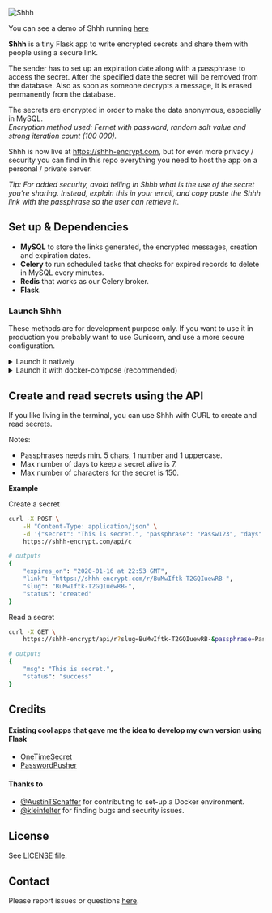 ![Shhh](https://i.imgur.com/0MPGbQj.png)

You can see a demo of Shhh running [here](https://i.imgur.com/XcuhA0o.gif)  

**Shhh** is a tiny Flask app to write encrypted secrets and share them with people
using a secure link.  

The sender has to set up an expiration date along with a passphrase to access 
the secret. After the specified date the secret will be removed from the database.
Also as soon as someone decrypts a message, it is erased permanently from the 
database.  

The secrets are encrypted in order to make the data anonymous, especially
in MySQL.  
_Encryption method used: Fernet with password, random salt value and strong
iteration count (100 000)._  

Shhh is now live at https://shhh-encrypt.com, but for even more privacy / security you can
find in this repo everything you need to host the app on a personal / private server.  

_Tip: For added security, avoid telling in Shhh what is the use of the secret you're 
sharing. Instead, explain this in your email, and copy paste the Shhh link with the passphrase
so the user can retrieve it._  

## Set up & Dependencies

* **MySQL** to store the links generated, the encrypted messages, creation
and expiration dates.  
* **Celery** to run scheduled tasks that checks for expired records to delete in MySQL
every minutes.  
* **Redis** that works as our Celery broker.  
* **Flask**.  

### Launch Shhh

These methods are for development purpose only. If you want to use it in production
you probably want to use Gunicorn, and use a more secure configuration.  

<details>
    <summary>Launch it natively</summary>

#### MySQL

    You will need a MySQL server running on localhost in the background.  
    Create a MySQL database and run the following script to generate the
    table `links` that will store our data.  

    ```sql
    CREATE TABLE `links` (
    `slug_link` text,
    `encrypted_text` text,
    `date_created` datetime DEFAULT NULL,
    `date_expires` datetime DEFAULT NULL
    ) ENGINE=InnoDB DEFAULT CHARSET=utf8;
    ```

    This MySQL query can also be executed against the MySQL server instance via
    the `mysql/initialize.sql` file.  

#### Redis  

    You will also need Redis running on localhost in the background has it will
    work as our Celery broker. Open a new terminal window and launch it.    
    ```sh
    redis-server
    ```

#### Flask and Celery   

    In another terminal window, clone this repository and go inside it.
    ```sh 
    git clone https://github.com/smallwat3r/shhh.git && cd shhh
    ```

    We recommend that you create a virtual environment for this project, so you can
    install the required dependencies.  

    ```sh
    virtualenv -p python3 venv --no-site-package
    source venv/bin/activate
    pip install -r requirements.txt
    ```

    Stay in the virtual environment created.  

    You then need to set up a few environment variables. These will be used to
    configure Flask, as well as the app's connection to MySQL.  

    ```sh
    export FLASK_APP=shhh
    export FLASK_ENV=dev-local
    export HOST_MYSQL=127.0.0.1
    export USER_MYSQL=<your MySQL username>
    export PASS_MYSQL=<your MySQL password>
    export DB_MYSQL=<name of the MySQL database created>
    ```

    We then need to launch our Celery worker.  

    To launch our Celery worker, open a new terminal window, go to the
    project and run  

    ```sh
    source venv/bin/activate  # make sure we are connected to our virtual env.
    celery -A shhh.tasks worker --loglevel=INFO
    ```

    Then we need to launch Celery beat that will be triggered by the worker to
    delete the expired records from the database every minutes.  

    To launch Celery beat, open a third terminal window, go to the
    project and run  

    ```sh
    source venv/bin/activate  # make sure we are connected to our virtual env.
    celery -A shhh.tasks beat --loglevel=INFO
    ```

    Then go back to your first terminal where you first set-up your virtual env
    and launch flask with

    ```sh
    python3 -m flask run --host='0.0.0.0'
    ```

    You can now access Shhh on http://localhost:5000/  

    You should be able to see in your other terminal windows the logs from 
    Redis, Celery and Celery beat trigerring and receiving tasks to check
    and deleted the expired records.  
</details>

<details>
    <summary>Launch it with docker-compose (recommended)</summary>

#### docker-compose  

    You will need Docker, docker-compose and make installed on your machine.  

    For development instances of Shhh, this repo contains a docker-compose
    configuration. The configuration defines default settings for Shhh,
    default settings for a containerized instance of MySQL server as well
    as default settings for Redis and Celery (worker + beat). To build and
    run Shhh via docker-compose:  

    ```sh
    docker-compose up -d
    ```

    or via Makefile:

    ```sh
    make dc-start    # start app
                     
                     # other commands
                     # --------------
    make dc-stop     # stop app
    make dc-reboot   # reboot app
    make dc-cleanup  # clean
    ```

    Once the container image has finished building and starting, Shhh will be
    available via http://localhost:5000/  

    You can also inspect the MySQL data via http://localhost:8080/  
</details>

## Create and read secrets using the API

If you like living in the terminal, you can use Shhh with CURL to create
and read secrets.  

Notes: 
* Passphrases needs min. 5 chars, 1 number and 1 uppercase.  
* Max number of days to keep a secret alive is 7.  
* Max number of characters for the secret is 150.  

**Example**  

Create a secret  
```sh 
curl -X POST \
    -H "Content-Type: application/json" \
    -d '{"secret": "This is secret.", "passphrase": "Passw123", "days": 3}' \
    https://shhh-encrypt.com/api/c

# outputs
{
    "expires_on": "2020-01-16 at 22:53 GMT",
    "link": "https://shhh-encrypt.com/r/BuMwIftk-T2GQIuewRB-",
    "slug": "BuMwIftk-T2GQIuewRB-",
    "status": "created"
}
```

Read a secret  
```sh
curl -X GET \
    https://shhh-encrypt/api/r?slug=BuMwIftk-T2GQIuewRB-&passphrase=Passw123

# outputs
{
    "msg": "This is secret.",
    "status": "success"
}
```

## Credits

#### Existing cool apps that gave me the idea to develop my own version using Flask

* [OneTimeSecret](https://github.com/onetimesecret/onetimesecret)
* [PasswordPusher](https://github.com/pglombardo/PasswordPusher)

#### Thanks to

* [@AustinTSchaffer](https://github.com/AustinTSchaffer) for contributing to set-up a Docker environment.
* [@kleinfelter](https://github.com/kleinfelter) for finding bugs and security issues.

## License

See [LICENSE](https://github.com/smallwat3r/shhh/blob/master/LICENSE) file.  

## Contact

Please report issues or questions [here](https://github.com/smallwat3r/shhh/issues).

